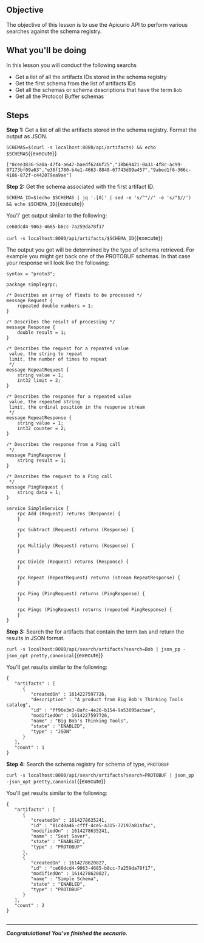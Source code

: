 ## Objective
The objective of this lesson is to use the Apicurio API to perform various searches against the schema registry.

## What you'll be doing

In this lesson you will conduct the following searchs

* Get a list of all the artifacts IDs stored in the schema registry
* Get the first schema from the list of artifacts IDs 
* Get all the schemas or schema descriptions that have the term `Bob`
* Get all the Protocol Buffer schemas


## Steps

**Step 1:** Get a list of all the artifacts stored in the schema registry. Format the output as JSON.

`SCHEMAS=$(curl -s localhost:8080/api/artifacts) && echo $SCHEMAS`{{execute}}

`["0cee3836-5a0a-47f4-a647-baedf6246f25","10b69421-0a31-4f8c-ac99-87173bf09a63","e36f1780-b4e1-4663-8848-67743d99a457","9abed1f6-366c-4186-872f-c442079ea9ae"]`

**Step 2:** Get the schema associated with the first artifact ID.


`SCHEMA_ID=$(echo $SCHEMAS | jq '.[0]' | sed -e 's/^"//' -e 's/"$//') && echo $SCHEMA_ID`{{execute}}

You'l' get output similar to the following:

`ce60dcd4-9063-4685-b8cc-7a259da78f17`

`curl -s localhost:8080/api/artifacts/$SCHEMA_ID`{{execute}}

The output you get will be determined by the type of schema retrieved. For example you might get back one of the PROTOBUF schemas. In that case your response will look like the following:

```
syntax = "proto3";

package simplegrpc;

/* Describes an array of floats to be processed */
message Request {
    repeated double numbers = 1;
}

/* Describes the result of processing */
message Response {
    double result = 1;
}

/* Describes the request for a repeated value
 value, the string to repeat
 limit, the number of times to repeat
 */
message RepeatRequest {
    string value = 1;
    int32 limit = 2;
}

/* Describes the response for a repeated value
 value, the repeated string
 limit, the ordinal position in the response stream
 */
message RepeatResponse {
    string value = 1;
    int32 counter = 2;
}

/* Describes the response from a Ping call
 */
message PingResponse {
    string result = 1;
}

/* Describes the request to a Ping call
 */
message PingRequest {
    string data = 1;
}

service SimpleService {
    rpc Add (Request) returns (Response) {
    }

    rpc Subtract (Request) returns (Response) {
    }

    rpc Multiply (Request) returns (Response) {
    }

    rpc Divide (Request) returns (Response) {
    }

    rpc Repeat (RepeatRequest) returns (stream RepeatResponse) {
    }

    rpc Ping (PingRequest) returns (PingResponse) {
    }

    rpc Pings (PingRequest) returns (repeated PingResponse) {
    }
}
```


**Step 3:** Search the for artifacts that contain the term `Bob` and return the results in JSON format.

`curl -s localhost:8080/api/search/artifacts?search=Bob | json_pp -json_opt pretty,canonical`{{execute}}

You'll get results similar to the following:

```
{
   "artifacts" : [
      {
         "createdOn" : 1614227597726,
         "description" : "A product from Big Bob's Thinking Tools catalog",
         "id" : "ff96e3e3-8afc-4e26-b154-9a53895acbae",
         "modifiedOn" : 1614227597726,
         "name" : "Big Bob's Thinking Tools",
         "state" : "ENABLED",
         "type" : "JSON"
      }
   ],
   "count" : 1
}

```



**Step 4:** Search the schema registry for schema of type, `PROTOBUF`


`curl -s localhost:8080/api/search/artifacts?search=PROTOBUF | json_pp -json_opt pretty,canonical`{{execute}}

You'll get results similar to the following:

```
{
   "artifacts" : [
      {
         "createdOn" : 1614278635241,
         "id" : "01c40a46-cfff-4ce5-a315-72197a81afac",
         "modifiedOn" : 1614278635241,
         "name" : "Seat Saver",
         "state" : "ENABLED",
         "type" : "PROTOBUF"
      },
      {
         "createdOn" : 1614278620827,
         "id" : "ce60dcd4-9063-4685-b8cc-7a259da78f17",
         "modifiedOn" : 1614278620827,
         "name" : "Simple Schema",
         "state" : "ENABLED",
         "type" : "PROTOBUF"
      }
   ],
   "count" : 2
}


```

---

***Congratulations! You've finished the secnario.***
